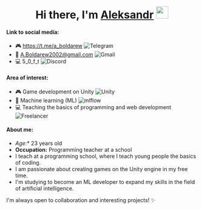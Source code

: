 <h1 align="center">Hi there, I'm <a href="https://daniilshat.ru/" target="_blank">Aleksandr</a> 
<img src="https://github.com/blackcater/blackcater/raw/main/images/Hi.gif" height="32"/></h1>


#### **Link to social media:** 
- 🎮 https://t.me/a_boldarew  	 ![Telegram](https://img.shields.io/badge/Telegram-2CA5E0?style=for-the-badge&logo=telegram&logoColor=white)
- 🤖 A.Boldarew2002@gmail.com ![Gmail](https://img.shields.io/badge/Gmail-D14836?style=for-the-badge&logo=gmail&logoColor=white)
- 💻 5_0_f_t  ![Discord](https://img.shields.io/badge/Discord-%235865F2.svg?style=for-the-badge&logo=discord&logoColor=white)
  

#### **Area of interest:** 
- 🎮 Game development on Unity 	![Unity](https://img.shields.io/badge/unity-%23000000.svg?style=for-the-badge&logo=unity&logoColor=white)
- 🤖 Machine learning (ML) ![mlflow](https://img.shields.io/badge/mlflow-%23d9ead3.svg?style=for-the-badge&logo=numpy&logoColor=blue)
- 💻 Teaching the basics of programming and web development  	![Freelancer](https://img.shields.io/badge/Freelancer-29B2FE?style=for-the-badge&logo=Freelancer&logoColor=white)
  
#### About me:
- *Age:** 23 years old 
- **Occupation:** Programming teacher at a school 
- I teach at a programming school, where I teach young people the basics of coding. 
- I am passionate about creating games on the Unity engine in my free time. 
- I'm studying to become an ML developer to expand my skills in the field of artificial intelligence. 

 I'm always open to collaboration and interesting projects! ✨

